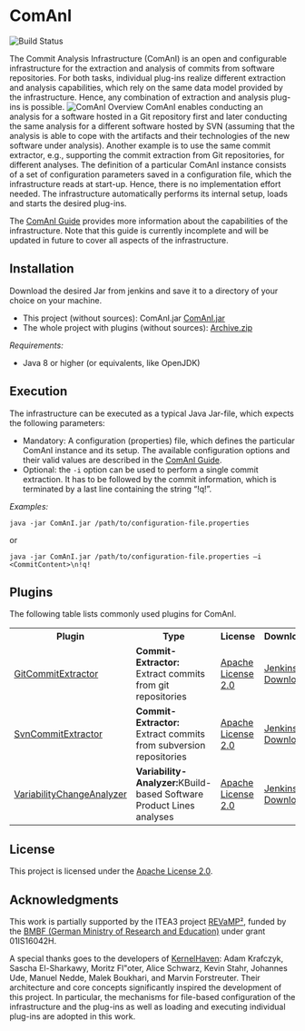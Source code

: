 # ComAnI
![Build Status](https://jenkins-2.sse.uni-hildesheim.de/buildStatus/icon?job=OSS_Analysis_ComAnI "Build Status")


The Commit Analysis Infrastructure (ComAnI) is an open and configurable infrastructure for the extraction and analysis of commits from software repositories. For both tasks, individual plug-ins realize different extraction and analysis capabilities, which rely on the same data model provided by the infrastructure. Hence, any combination of extraction and analysis plug-ins is possible.
![ComAnI Overview](/guide/inserts/comani_overview.png "ComAnI Overview")
ComAnI enables conducting an analysis for a software hosted in a Git repository first and later conducting the same analysis for a different software hosted by SVN (assuming that the analysis is able to cope with the artifacts and their technologies of the new software under analysis). Another example is to use the same commit extractor, e.g., supporting the commit extraction from Git repositories, for different analyses. The definition of a particular ComAnI instance consists of a set of configuration parameters saved in a configuration file, which the infrastructure reads at start-up. Hence, there is no implementation effort needed. The infrastructure automatically performs its internal setup, loads and starts the desired plug-ins.

The [ComAnI Guide](/guide/ComAnI_Guide.pdf) provides more information about the capabilities of the infrastructure. Note that this guide is currently incomplete and will be updated in future to cover all aspects of the infrastructure.

## Installation
Download the desired Jar from jenkins and save it to a directory of your choice on your machine.

- This project (without sources): ComAnI.jar [ComAnI.jar](https://jenkins-2.sse.uni-hildesheim.de/job/OSS_Analysis_ComAnI/lastSuccessfulBuild/net.ssehub.comani$comani-structure/)
- The whole project with plugins (without sources): [Archive.zip](https://jenkins-2.sse.uni-hildesheim.de/job/OSS_Analysis_ComAniFull/lastSuccessfulBuild/artifact/*zip*/archive.zip)

*Requirements:*
- Java 8 or higher (or equivalents, like OpenJDK)

## Execution
The infrastructure can be executed as a typical Java Jar-file, which expects the following parameters:
- Mandatory: A configuration (properties) file, which defines the particular ComAnI instance and its setup. The available configuration options and their valid values are described in the [ComAnI Guide](/guide/ComAnI_Guide.pdf).
- Optional: the `-i` option can be used to perform a single commit extraction. It has to be followed by the commit information, which is terminated by a last line containing the string “!q!”.

*Examples:*

`java -jar ComAnI.jar /path/to/configuration-file.properties`

or

`java -jar ComAnI.jar /path/to/configuration-file.properties –i <CommitContent>\n!q!`

## Plugins

The following table lists commonly used plugins for ComAnI.
<table style="width:100%">
  <tr>
    <th>Plugin</th>
    <th>Type</th>
    <th>License</th>
    <th>Download</th>
    <th>Status</th>
  </tr>
  <!-- GitCommitExtractor -->
  <tr>
    <td><a href="https://github.com/CommitAnalysisInfrastructure/GitCommitExtractor">GitCommitExtractor</a></td>
    <td><b>Commit-Extractor:</b> Extract commits from git repositories</td>
    <td><a href="https://www.apache.org/licenses/LICENSE-2.0.html">Apache License 2.0</a></td>
    <td><a href="https://jenkins-2.sse.uni-hildesheim.de/job/OSS_Analysis_GitCommitExtractor/lastSuccessfulBuild/net.ssehub.comani$comani-extractor-git/">Jenkins Download</a></td>
    <td><img src="https://jenkins-2.sse.uni-hildesheim.de/buildStatus/icon?job=OSS_Analysis_GitCommitExtractor"></td>
  </tr>
  <!-- SvnCommitExtractor -->
  <tr>
    <td><a href="https://github.com/CommitAnalysisInfrastructure/SvnCommitExtractor">SvnCommitExtractor</a></td>
    <td><b>Commit-Extractor:</b> Extract commits from subversion repositories</td>
    <td><a href="https://www.apache.org/licenses/LICENSE-2.0.html">Apache License 2.0</a></td>
    <td><a href="https://jenkins-2.sse.uni-hildesheim.de/job/OSS_Analysis_SvnCommitExtractor/lastSuccessfulBuild/net.ssehub.comani.extractors$comani-extractor-svn/">Jenkins Download</a></td>
    <td><img src="https://jenkins-2.sse.uni-hildesheim.de/buildStatus/icon?job=OSS_Analysis_SvnCommitExtractor"></td>
  </tr>
  <!-- VariabilityChangeAnalyzer  -->
  <tr>
    <td><a href="https://github.com/CommitAnalysisInfrastructure/GitCommitExtractor">VariabilityChangeAnalyzer</a></td>
    <td><b>Variability-Analyzer:</b>KBuild-based Software Product Lines analyses</td>
    <td><a href="https://www.apache.org/licenses/LICENSE-2.0.html">Apache License 2.0</a></td>
    <td><a href="">Jenkins Download</a></td>
    <td><img src="https://jenkins-2.sse.uni-hildesheim.de/buildStatus/icon?job=OSS_Analysis_VariabilityChangeAnalyzer"></td>
  </tr>
</table>

## License
This project is licensed under the [Apache License 2.0](https://www.apache.org/licenses/LICENSE-2.0.html).

## Acknowledgments
This work is partially supported by the ITEA3 project [REVaMP²](http://www.revamp2-project.eu/), funded by the [BMBF (German Ministry of Research and Education)](https://www.bmbf.de/) under grant 01IS16042H.

A special thanks goes to the developers of [KernelHaven](https://github.com/KernelHaven/): Adam Krafczyk, Sascha El-Sharkawy, Moritz Fl\"oter, Alice Schwarz, Kevin Stahr, Johannes Ude, Manuel Nedde, Malek Boukhari, and Marvin Forstreuter. Their architecture and core concepts significantly inspired the development of this project. In particular, the mechanisms for file-based configuration of the infrastructure and the plug-ins as well as loading and executing individual plug-ins are adopted in this work.
